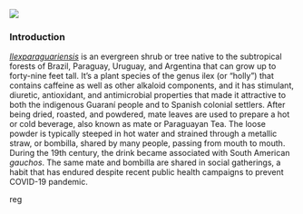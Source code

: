 <a href="https://www.juncture-digital.org"><img src="https://juncture-digital.github.io/juncture/static/images/ve-button.png"></a>

<param ve-config 
       title="Sweetsop"
       source-image="https://upload.wikimedia.org/wikipedia/commons/7/75/An_immature_custard_apple_%28annona_squamosa%29_at_Ponduru_in_Srikakulam_district.JPG"
       banner="https://upload.wikimedia.org/wikipedia/commons/7/75/An_immature_custard_apple_%28annona_squamosa%29_at_Ponduru_in_Srikakulam_district.JPG"
       author="Alli"
       layout="vertical">

### Introduction
[_Ilexparaguariensis_](https://powo.science.kew.org/taxon/urn:lsid:ipni.org:names:315555-2) is an evergreen shrub or tree native to the subtropical forests of Brazil, Paraguay, Uruguay, and Argentina that can grow up to forty-nine feet tall. It’s a plant species of the genus ilex (or “holly”) that contains caffeine as well as other alkaloid components, and it has stimulant, diuretic, antioxidant, and antimicrobial properties that made it attractive to both the indigenous Guaraní people and to Spanish colonial settlers. After being dried, roasted, and powdered, mate leaves are used to prepare a hot or cold beverage, also known as mate or Paraguayan Tea. The loose powder is typically steeped in hot water and strained through a metallic straw, or bombilla, shared by many people, passing from mouth to mouth. During the 19th century, the drink became associated with South American *gauchos*. The same mate and bombilla are shared in social gatherings, a habit that has endured despite recent public health campaigns to prevent COVID-19 pandemic.
<param ve-image label="Gauchos drinking mate" description="Photograph" license="public domain" url="https://upload.wikimedia.org/wikipedia/commons/c/c2/Gauchos_mateando.jpg"> reg
<param ve-image label="Sweetsop fruit" url=https://upload.wikimedia.org/wikipedia/commons/thumb/4/4d/Annona_squamosa_Blanco1.192.png/609px-Annona_squamosa_Blanco1.192.png?20090301220918">
<param ve-entity eid="Q77" title="Uruguay">
<param ve-entity eid="Annona_muricata_(guanábana)_-_DSC09277" title "Soursop"
<param ve-entity eid="Q155" title="Brazil">
<param ve-entity eid="Q46429" title=“Guarani people”>
<param ve-entity eid="Q84263196" title=“COVID-19 pandemic”>
